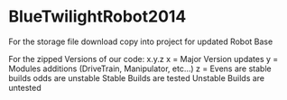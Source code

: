 BlueTwilightRobot2014
=====================

For the storage file download copy into project for updated Robot Base

For the zipped Versions of our code:
	x.y.z
	x = Major Version updates
	y = Modules additions (DriveTrain, Manipulator, etc…)
	z = Evens are stable builds odds are unstable
	Stable Builds are tested
	Unstable Builds are untested